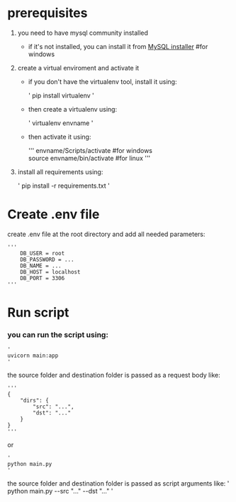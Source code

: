 # prerequisites
1. you need to have mysql community installed 
    - if it's not installed, you can install it from [MySQL installer](https://dev.mysql.com/downloads/installer/) #for windows

2. create a virtual enviroment and activate it
    - if you don't have the virtualenv tool, install it using:

        '
            pip install virtualenv
        '
        
    - then create a virtualenv using:

        '
            virtualenv envname
        '

    - then activate it using:

        '''
            envname/Scripts/activate  #for windows    
            source envname/bin/activate #for linux
        '''

3. install all requirements using:

    '
        pip install -r requirements.txt
    '

# Create .env file
create .env file at the root directory and add all needed parameters:

    '''
        DB_USER = root
        DB_PASSWORD = ...
        DB_NAME = ...
        DB_HOST = localhost
        DB_PORT = 3306
    '''

# Run script
### you can run the script using:
    
    '
    uvicorn main:app
    '
the source folder and destination folder is passed as a request body like:

    '''
    {
        "dirs": {
            "src": "...",
            "dst": "..."
        }
    }
    '''


or 


    '
    python main.py
    '

the source folder and destination folder is passed as script arguments like:
    '
    python main.py --src "..." --dst "..."
    '